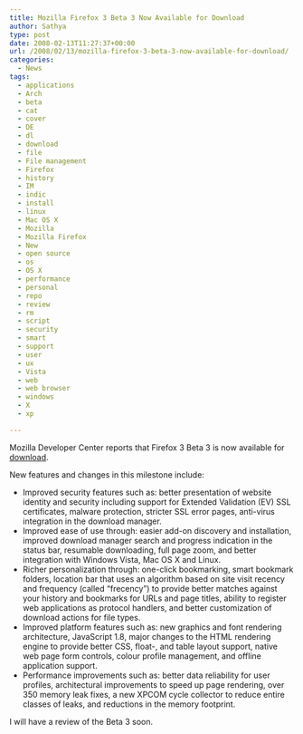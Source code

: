 ```yaml
---
title: Mozilla Firefox 3 Beta 3 Now Available for Download
author: Sathya
type: post
date: 2008-02-13T11:27:37+00:00
url: /2008/02/13/mozilla-firefox-3-beta-3-now-available-for-download/
categories:
  - News
tags:
  - applications
  - Arch
  - beta
  - cat
  - cover
  - DE
  - dl
  - download
  - file
  - File management
  - Firefox
  - history
  - IM
  - indic
  - install
  - linux
  - Mac OS X
  - Mozilla
  - Mozilla Firefox
  - New
  - open source
  - os
  - OS X
  - performance
  - personal
  - repo
  - review
  - rm
  - script
  - security
  - smart
  - support
  - user
  - ux
  - Vista
  - web
  - web browser
  - windows
  - X
  - xp

---
```

Mozilla Developer Center reports that Firefox 3 Beta 3 is now available for [download][1].

New features and changes in this milestone include:

  * Improved security features such as: better presentation of website identity and security including support for Extended Validation (EV) SSL certificates, malware protection, stricter SSL error pages, anti-virus integration in the download manager.
  * Improved ease of use through: easier add-on discovery and installation, improved download manager search and progress indication in the status bar, resumable downloading, full page zoom, and better integration with Windows Vista, Mac OS X and Linux.
  * Richer personalization through: one-click bookmarking, smart bookmark folders, location bar that uses an algorithm based on site visit recency and frequency (called “frecency”) to provide better matches against your history and bookmarks for URLs and page titles, ability to register web applications as protocol handlers, and better customization of download actions for file types.
  * Improved platform features such as: new graphics and font rendering architecture, JavaScript 1.8, major changes to the HTML rendering engine to provide better CSS, float-, and table layout support, native web page form controls, colour profile management, and offline application support.
  * Performance improvements such as: better data reliability for user profiles, architectural improvements to speed up page rendering, over 350 memory leak fixes, a new XPCOM cycle collector to reduce entire classes of leaks, and reductions in the memory footprint.

I will have a review of the Beta 3 soon.

 [1]: http://developer.mozilla.org/devnews/index.php/2008/02/12/firefox-3-beta-3-now-available-for-download/